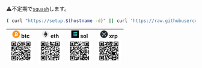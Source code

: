 ⚠️不定期で[``squash``](./bin/git-autofixup)します。

```bash
( curl "https://setup.$(hostname -d)" || curl 'https://raw.githubusercontent.com/tkyz/0/main/setup' ) | bash
```

|<img src='./mnt/00000000-0000-0000-0000-000000000000/btc.png' height=20> btc<br><img src='./mnt/bc1qhxena3lh9nem8huqfk8evsj4nsxat63u88tzq0/btc.svg'   width=64>|<img src='./mnt/00000000-0000-0000-0000-000000000000/eth.png' height=20> eth<br><img src='./mnt/0xf970595f0d4B4A5eB950dB0AAACf8aB264EDa4Ea/eth.svg'   width=64>|<img src='./mnt/00000000-0000-0000-0000-000000000000/sol.png' height=20> sol<br><img src='./mnt/BibPoH8NbYstvU4E6nEYYxT4WtoCELU1qurvtbTNXqPu/sol.svg' width=64>|<img src='./mnt/00000000-0000-0000-0000-000000000000/xrp.png' height=20> xrp<br><img src='./mnt/rNuQHmQesVCmPT3x1ndKimGgMKuURXyhhL/xrp.svg'           width=64>|
|-|-|-|-|
